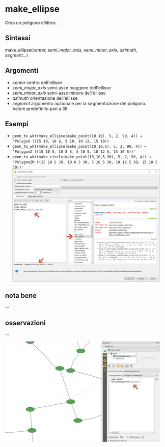 # make_ellipse

Crea un poligono ellittico.

## Sintassi

make_ellipse(_center, semi_major_axis, semi_minor_axis, azimuth, segment…_)

## Argomenti

* _center_ centro dell'ellisse
* _semi_major_axis_ semi-asse maggiore dell'ellisse
* _semi_minor_axis_ semi-asse minore dell'ellisse
* _azimuth_ orientazione dell'ellisse
* _segment_ argomento opzionale per la segmentazione del poligono. Valore predefinito pari a 36

## Esempi

* `geom_to_wkt(make_ellipse(make_point(10,10), 5, 2, 90, 4)) → 'Polygon ((15 10, 10 8, 5 10, 10 12, 15 10))`
* `geom_to_wkt(make_ellipse(make_point(10,10,5), 5, 2, 90, 4)) → 'PolygonZ ((15 10 5, 10 8 5, 5 10 5, 10 12 5, 15 10 5))'`
* `geom_to_wkt(make_circle(make_point(10,10,5,30), 5, 2, 90, 4)) → 'PolygonZM ((15 10 5 30, 10 8 5 30, 5 10 5 30, 10 12 5 30, 15 10 5 30))'`
![](../../img/geometria/make_ellipse/make_ellipse1.png)

## nota bene

--

## osservazioni

--

![](../../img/geometria/make_ellipse/make_ellipse2.png)
